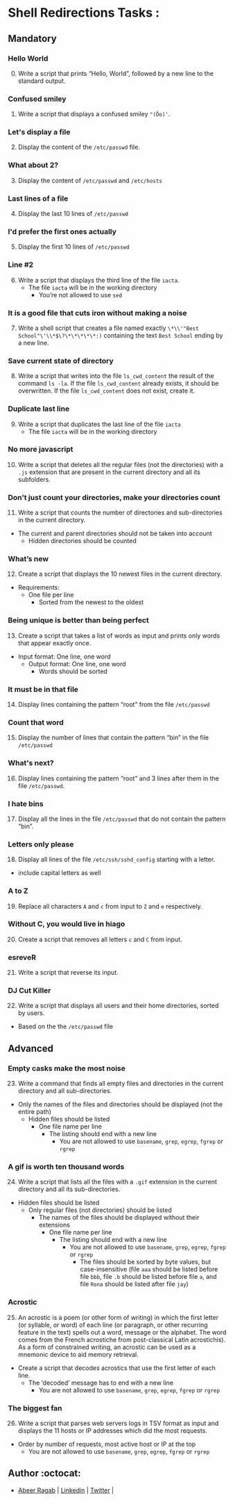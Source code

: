 # Shell Redirections Tasks :


## Mandatory


### Hello World

0. Write a script that prints “Hello, World”, followed by a new line to the standard output.

### Confused smiley

1. Write a script that displays a confused smiley `"(Ôo)'`.

### Let's display a file

2. Display the content of the `/etc/passwd` file.

### What about 2?

3. Display the content of `/etc/passwd` and `/etc/hosts`

### Last lines of a file

4. Display the last 10 lines of `/etc/passwd`

### I'd prefer the first ones actually

5. Display the first 10 lines of `/etc/passwd`

### Line #2

6. Write a script that displays the third line of the file `iacta`.
   - The file `iacta` will be in the working directory
     - You’re not allowed to use `sed`

### It is a good file that cuts iron without making a noise

7. Write a shell script that creates a file named exactly `\*\\'"Best School"\'\\*$\?\*\*\*\*\*:)` containing the text `Best School` ending by a new line.

### Save current state of directory

8. Write a script that writes into the file `ls_cwd_content` the result of the command `ls -la`. If the file `ls_cwd_content` already exists, it should be overwritten. If the file `ls_cwd_content` does not exist, create it.

### Duplicate last line

9. Write a script that duplicates the last line of the file `iacta`
   - The file `iacta` will be in the working directory

### No more javascript

10. Write a script that deletes all the regular files (not the directories) with a `.js` extension that are present in the current directory and all its subfolders.

### Don't just count your directories, make your directories count

11. Write a script that counts the number of directories and sub-directories in the current directory.
   - The current and parent directories should not be taken into account
     - Hidden directories should be counted

### What’s new

12. Create a script that displays the 10 newest files in the current directory.

* Requirements:
	- One file per line
	  - Sorted from the newest to the oldest

### Being unique is better than being perfect

13. Create a script that takes a list of words as input and prints only words that appear exactly once.
   - Input format: One line, one word
     - Output format: One line, one word
       - Words should be sorted

### It must be in that file

14. Display lines containing the pattern “root” from the file `/etc/passwd`

### Count that word

15. Display the number of lines that contain the pattern “bin” in the file `/etc/passwd`

### What's next?

16. Display lines containing the pattern “root” and 3 lines after them in the file `/etc/passwd`.

### I hate bins

17. Display all the lines in the file `/etc/passwd` that do not contain the pattern “bin”.

### Letters only please

18. Display all lines of the file `/etc/ssh/sshd_config` starting with a letter.
   - include capital letters as well

### A to Z

19. Replace all characters `A` and `c` from input to `Z` and `e` respectively.

### Without C, you would live in hiago

20. Create a script that removes all letters `c` and `C` from input.

### esreveR

21. Write a script that reverse its input.

###  DJ Cut Killer

22. Write a script that displays all users and their home directories, sorted by users.
   - Based on the the `/etc/passwd` file


## Advanced


### Empty casks make the most noise

23. Write a command that finds all empty files and directories in the current directory and all sub-directories.
   - Only the names of the files and directories should be displayed (not the entire path)
     - Hidden files should be listed
       - One file name per line
	     - The listing should end with a new line
	       - You are not allowed to use `basename`, `grep`, `egrep`, `fgrep` or `rgrep`

### A gif is worth ten thousand words

24. Write a script that lists all the files with a `.gif` extension in the current directory and all its sub-directories.
   - Hidden files should be listed
     - Only regular files (not directories) should be listed
       - The names of the files should be displayed without their extensions
	     - One file name per line
	       - The listing should end with a new line
	         - You are not allowed to use `basename`, `grep`, `egrep`, `fgrep` or `rgrep`
	           - The files should be sorted by byte values, but case-insensitive (file `aaa` should be listed before file `bbb`, file `.b` should be listed before file `a`, and file `Rona` should be listed after file `jay`)


### Acrostic

25. An acrostic is a poem (or other form of writing) in which the first letter (or syllable, or word) of each line (or paragraph, or other recurring feature in the text) spells out a word, message or the alphabet. The word comes from the French acrostiche from post-classical Latin acrostichis). As a form of constrained writing, an acrostic can be used as a mnemonic device to aid memory retrieval.

* Create a script that decodes acrostics that use the first letter of each line.
   - The ‘decoded’ message has to end with a new line
     - You are not allowed to use `basename`, `grep`, `egrep`, `fgrep` or `rgrep`

### The biggest fan

26. Write a script that parses web servers logs in TSV format as input and displays the 11 hosts or IP addresses which did the most requests.
   - Order by number of requests, most active host or IP at the top
     - You are not allowed to use `basename`, `grep`, `egrep`, `fgrep` or `rgrep`


## Author :octocat:

- [Abeer Ragab](https://github.com/Abeer-M-Ali) | [Linkedin](https://www.linkedin.com/in/abeer-ragab-b25872260/) | [Twitter]([https://twitter.com/abeerragab5211) |
